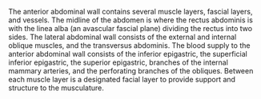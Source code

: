 The anterior abdominal wall contains several muscle layers, fascial layers, and vessels. The midline of the abdomen is where the rectus abdominis is with the linea alba (an avascular fascial plane) dividing the rectus into two sides. The lateral abdominal wall consists of the external and internal oblique muscles, and the transversus abdominis. The blood supply to the anterior abdominal wall consists of the inferior epigastric, the superficial inferior epigastric, the superior epigastric, branches of the internal mammary arteries, and the perforating branches of the obliques. Between each muscle layer is a designated facial layer to provide support and structure to the musculature.